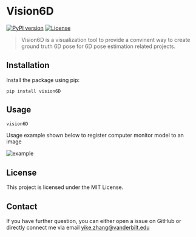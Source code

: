 # Vision6D

[![PyPI version](https://badge.fury.io/py/vision6D.svg)](https://badge.fury.io/py/vision6D)
[![License](https://img.shields.io/badge/License-MIT-blue.svg)](https://opensource.org/licenses/MIT)

> Vision6D is a visualization tool to provide a convinent way to create ground truth 6D pose for 6D pose estimation related projects.

## Installation

Install the package using pip:

```shell
pip install vision6D
```

## Usage
```bash
vision6D
```

Usage example shown below to register computer monitor model to an image

![example](https://github.com/ykzzyk/vision6D/assets/55161270/b6e4b0f6-ac51-416a-a63d-0aa0de2793d0)

## License
This project is licensed under the MIT License.

## Contact
If you have further question, you can either open a issue on GitHub or directly connect me via email yike.zhang@vanderbilt.edu
